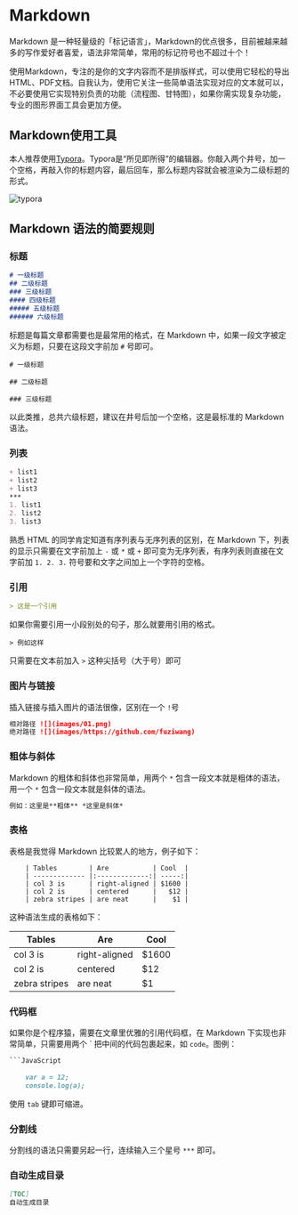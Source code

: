# Markdown

Markdown 是一种轻量级的「标记语言」，Markdown的优点很多，目前被越来越多的写作爱好者喜爱，语法非常简单，常用的标记符号也不超过十个！

使用Markdown，专注的是你的文字内容而不是排版样式，可以使用它轻松的导出HTML、PDF文档。自我认为，使用它关注一些简单语法实现对应的文本就可以，不必要使用它实现特别负责的功能（流程图、甘特图），如果你需实现复杂功能，专业的图形界面工具会更加方便。

## Markdown使用工具

本人推荐使用[Typora](https://www.typora.io/)。Typora是“所见即所得”的编辑器。你敲入两个井号，加一个空格，再敲入你的标题内容，最后回车，那么标题内容就会被渲染为二级标题的形式。

![typora](https://img-blog.csdnimg.cn/20190120164616615.png?x-oss-process=image/watermark,type_ZmFuZ3poZW5naGVpdGk,shadow_10,text_aHR0cHM6Ly9ibG9nLmNzZG4ubmV0L2Z1eml3YW5n,size_16,color_FFFFFF,t_70)

## Markdown 语法的简要规则

### 标题

```markdown
# 一级标题
## 二级标题
### 三级标题
#### 四级标题
##### 五级标题
###### 六级标题
```

标题是每篇文章都需要也是最常用的格式，在 Markdown 中，如果一段文字被定义为标题，只要在这段文字前加 `#` 号即可。

`# 一级标题`

`## 二级标题`

`### 三级标题`

以此类推，总共六级标题，建议在井号后加一个空格，这是最标准的 Markdown 语法。

### 列表

```markdown
+ list1
+ list2
+ list3
***
1. list1
2. list2
3. list3
```

熟悉 HTML 的同学肯定知道有序列表与无序列表的区别，在 Markdown 下，列表的显示只需要在文字前加上 `-` 或 `*` 或 `+` 即可变为无序列表，有序列表则直接在文字前加 `1. 2. 3.` 符号要和文字之间加上一个字符的空格。

### 引用

```markdown
> 这是一个引用
```

如果你需要引用一小段别处的句子，那么就要用引用的格式。

`> 例如这样`

只需要在文本前加入 `>` 这种尖括号（大于号）即可

### 图片与链接

插入链接与插入图片的语法很像，区别在一个 `!`号

```markdown
相对路径 ![](images/01.png)
绝对路径 ![](images/https://github.com/fuziwang)
```

### 粗体与斜体

Markdown 的粗体和斜体也非常简单，用两个 `*` 包含一段文本就是粗体的语法，用一个 `*` 包含一段文本就是斜体的语法。

```markdown
例如：这里是**粗体** *这里是斜体*
```

### 表格

表格是我觉得 Markdown 比较累人的地方，例子如下：

```
	| Tables        | Are           | Cool  |
	| ------------- |:-------------:| -----:|
	| col 3 is      | right-aligned | $1600 |
	| col 2 is      | centered      |   $12 |
	| zebra stripes | are neat      |    $1 |

```

这种语法生成的表格如下：

| Tables        | Are           | Cool  |
| ------------- | ------------- | ----- |
| col 3 is      | right-aligned | $1600 |
| col 2 is      | centered      | $12   |
| zebra stripes | are neat      | $1    |

### 代码框

如果你是个程序猿，需要在文章里优雅的引用代码框，在 Markdown 下实现也非常简单，只需要用两个 ` 把中间的代码包裹起来，如 ``code``。图例：

```markdown
​```JavaScript
	
	var a = 12;
	console.log(a);
```

使用 `tab` 键即可缩进。

### 分割线

分割线的语法只需要另起一行，连续输入三个星号 `***` 即可。

### 自动生成目录

```markdown
[TOC]
自动生成目录
```